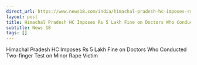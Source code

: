 ```yaml
---
direct_url: https://www.news18.com/india/himachal-pradesh-hc-imposes-rs-5-lakh-fine-on-doctors-who-conducted-two-finger-test-on-minor-rape-victim-8741299.html
layout: post
title: Himachal Pradesh HC Imposes Rs 5 Lakh Fine on Doctors Who Conducted  Two-finger  Test on Minor Rape Victim
subtitle: News 18
tags: []
---
```


Himachal Pradesh HC Imposes Rs 5 Lakh Fine on Doctors Who Conducted  Two-finger  Test on Minor Rape Victim
